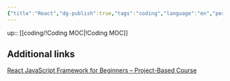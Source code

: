 ```yaml
---
{"title":"React","dg-publish":true,"tags":"coding","language":"en","permalink":"/coding/react/","dgPassFrontmatter":true}
---
```


up:: [[coding/!Coding MOC\|!Coding MOC]]

## Additional links
[React JavaScript Framework for Beginners – Project-Based Course](https://www.youtube.com/watch?v=u6gSSpfsoOQ)
